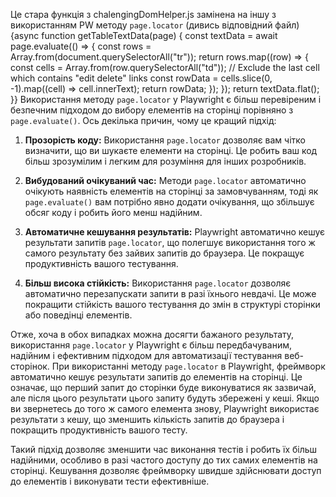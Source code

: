 Це стара функція з chalengingDomHelper.js замінена на іншу з використанням PW методу `page.locator` (дивись відповідний файл)
{async function getTableTextData(page) {
  const textData = await page.evaluate(() => {
    const rows = Array.from(document.querySelectorAll("tr"));
    return rows.map((row) => {
      const cells = Array.from(row.querySelectorAll("td"));
      // Exclude the last cell which contains "edit delete" links
      const rowData = cells.slice(0, -1).map((cell) => cell.innerText);
      return rowData;
    });
  });
  return textData.flat();
}}
Використання методу `page.locator` у Playwright є більш перевіреним і безпечним підходом до вибору елементів на сторінці порівняно з `page.evaluate()`. Ось декілька причин, чому це кращий підхід:

1. **Прозорість коду:** Використання `page.locator` дозволяє вам чітко визначити, що ви шукаєте елементи на сторінці. Це робить ваш код більш зрозумілим і легким для розуміння для інших розробників.

2. **Вибудований очікуваний час:** Методи `page.locator` автоматично очікують наявність елементів на сторінці за замовчуванням, тоді як `page.evaluate()` вам потрібно явно додати очікування, що збільшує обсяг коду і робить його менш надійним.

3. **Автоматичне кешування результатів:** Playwright автоматично кешує результати запитів `page.locator`, що полегшує використання того ж самого результату без зайвих запитів до браузера. Це покращує продуктивність вашого тестування.

4. **Більш висока стійкість:** Використання `page.locator` дозволяє автоматично перезапускати запити в разі їхнього невдачі. Це може покращити стійкість вашого тестування до змін в структурі сторінки або поведінці елементів.

Отже, хоча в обох випадках можна досягти бажаного результату, використання `page.locator` у Playwright є більш передбачуваним, надійним і ефективним підходом для автоматизації тестування веб-сторінок.
 При використанні методу `page.locator` в Playwright, фреймворк автоматично кешує результати запитів до елементів на сторінці. Це означає, що перший запит до сторінки буде виконуватися як зазвичай, але після цього результати цього запиту будуть збережені у кеші. Якщо ви звернетесь до того ж самого елемента знову, Playwright використає результати з кешу, що зменшить кількість запитів до браузера і покращить продуктивність вашого тесту.

Такий підхід дозволяє зменшити час виконання тестів і робить їх більш надійними, особливо в разі частого доступу до тих самих елементів на сторінці. Кешування дозволяє фреймворку швидше здійснювати доступ до елементів і виконувати тести ефективніше.